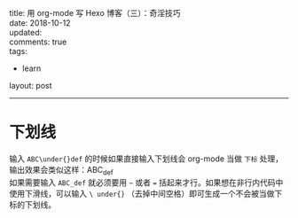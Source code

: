 title: 用 org-mode 写 Hexo 博客（三）：奇淫技巧  
date: 2018-10-12  
updated:  
comments: true  
tags:  

-   learn

layout: post  

---

# 下划线

输入 `ABC\under{}def` 的时候如果直接输入下划线会 org-mode 当做 `下标` 处理，输出效果会类似这样：ABC<sub>def</sub>  
如果需要输入 `ABC_def` 就必须要用 `~` 或者 `=` 括起来才行。如果想在非行内代码中使用下滑线，可以输入 `\ under{}` （去掉中间空格）即可生成一个不会被当做下标的下划线。  
